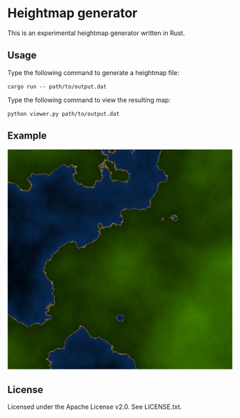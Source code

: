 # Heightmap generator

This is an experimental heightmap generator written in Rust.

## Usage

Type the following command to generate a heightmap file:

    cargo run -- path/to/output.dat

Type the following command to view the resulting map:

    python viewer.py path/to/output.dat

## Example

![Sample map](example/maps.gif)

## License

Licensed under the Apache License v2.0. See LICENSE.txt.